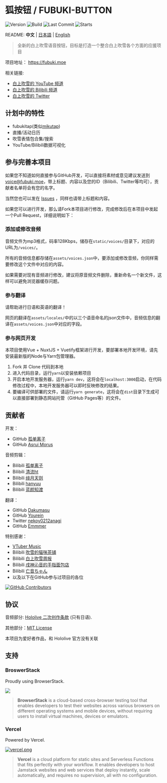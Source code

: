 # 狐按钮 / FUBUKI-BUTTON

![Version](https://img.shields.io/github/package-json/v/oruyanke/fubuki-button)
![Build](https://img.shields.io/github/workflow/status/oruyanke/fubuki-button/FBK-BTN-NG-CI)
![Last Commit](https://img.shields.io/github/last-commit/oruyanke/fubuki-button)
![Starts](https://img.shields.io/github/stars/oruyanke/fubuki-button)

README: **中文** | [日本語](https://github.com/oruyanke/fubuki-button/blob/master/README.JA.md) | [English](https://github.com/oruyanke/fubuki-button/blob/master/README.EN.md)

> 全新的白上吹雪语音按钮，目标是打造一个整合白上吹雪各个方面的应援项目

项目地址： https://fubuki.moe

相关链接:

- [白上吹雪的 YouTube 频道](https://www.youtube.com/channel/UCdn5BQ06XqgXoAxIhbqw5Rg)
- [白上吹雪的 Bilibili 频道](https://space.bilibili.com/332704117)
- [白上吹雪的 Twitter](https://twitter.com/shirakamifubuki)

## 计划中的特性

- fubukitap(类似[mikutap](https://aidn.jp/mikutap/))
- 直播/活动日历
- 吹雪表情包合集/搜索
- YouTube/Bilibili数据可视化

## 参与完善本项目

如果您不知道如何直接参与GitHub开发，可以直接将素材或意见建议发送到[voice@fubuki.moe](mailto:voice@fubuki.moe)，带上标题、内容以及您的ID（Bilibili、Twitter等均可），贡献者名单将会有您的名字。

当然您也可以发在 [Issues](https://github.com/copperion/fubuki-button/issues) ，同样也请带上标题和内容。

如果您可以进行开发，那么请Fork本项目进行修改，完成修改后在本项目中发起一个Pull Request，详细说明如下：

### 添加或修改音频

音频文件为mp3格式，码率128Kbps，储存在`static/voices/`目录下，对应的URL为`/voices/`。

所有的音频信息都存储在`assets/voices.json`中，要添加或修改音频，你同样需要修改这个文件中对应的内容。

如果需要对现有音频进行修改，建议将原音频文件删除，重新命名一个新文件，这样可以避免浏览器缓存问题。

### 参与翻译

请帮助进行日语和英语的翻译！

网页的翻译在`assets/locales/`中的以三个语音命名的json文件中，音频信息的翻译在`assets/voices.json`中对应的字段。

### 参与网页开发

本项目使用Vue + NuxtJS + Vuetify框架进行开发，要部署本地开发环境，请先安装最新版的Node与Yarn包管理器。

1. Fork 并 Clone 代码到本地
2. 进入代码目录，运行`yarn`以安装依赖项目
3. 开启本地开发服务器，运行`yarn dev`，这将会在`localhost:3000`启动，在代码修改过程中，本地开发服务器可以即时反映修改的结果。
4. 要编译可供部署的文件，请运行`yarn generate`，这将会在`dist`目录下生成可以直接部署到静态网站托管（GitHub Pages等）的文件。

## 贡献者

开发：

- GitHub [孤单离子](https://github.com/lonelyion)
- GitHub [Asrui Morus](https://github.com/Morxi)

音频剪辑：

- Bilibili [孤单离子](https://space.bilibili.com/7564991)
- Bilibili [清流ht](https://space.bilibili.com/22311554)
- Bilibili [绯月天则](https://space.bilibili.com/1592713)
- Bilibili [hanyuu](https://m.bilibili.com/space/356250024)
- Bilibili [蓝颜知渡](https://space.bilibili.com/378488520)

翻译：

- GitHub [Dakumasu](https://github.com/dakuamsu)
- GitHub [Yourein](https://github.com/Yourein)
- Twitter [nekoy0212anagi](https://twitter.com/nekoy0212anagi)
- GitHub [Emmmer](https://github.com/ShirakamiEmmmer)

特别感谢：

- [VTuber Music](https://vtbmusic.com/)
- Bilibili [吹雪的猫咪茶铺](https://space.bilibili.com/431210892)
- Bilibili [白上吹雪周报](https://space.bilibili.com/487763794)
- Bilibili [戌神沁音的手指面包店](https://space.bilibili.com/45070033)
- Bilibili [亡音ちゃん](https://space.bilibili.com/2613724)
- 以及以下在GitHub参与过项目的各位

[![GitHub Contributors](https://contributors-img.web.app/image?repo=oruyanke/fubuki-button)](https://github.com/oruyanke/fubuki-button/graphs/contributors)

## 协议

音频部分: [Hololive 二次创作条款](https://www.hololive.tv/terms) (只有日语).

其他部分：[MIT License](https://github.com/oruyanke/fubuki-button/blob/master/LICENSE)

本项目为爱好者作品，和 Hololive 官方没有关联

## 支持

### BroswerStack

Proudly using BrowserStack.

[![](https://i.loli.net/2017/09/27/59cbc16b0f8b4.png)](https://www.browserstack.com/)

> **BrowserStack** is a cloud-based cross-browser testing tool that enables developers to test their websites across various browsers on different operating systems and mobile devices, without requiring users to install virtual machines, devices or emulators.

### Vercel

Powered by Vercel.

[![vercel.png](https://i.loli.net/2020/07/18/rPah8FVmqBXL6dj.png)](https://www.vercel.com/?utm_source=fubuki-button)

> **​Vercel** is a cloud platform for static sites and Serverless Functions that fits perfectly with your workflow. It enables developers to host Jamstack websites and web services that deploy instantly, scale automatically, and requires no supervision, all with no configuration.
